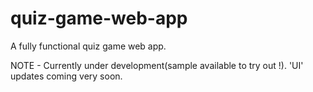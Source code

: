 # quiz-game-web-app
A fully functional quiz game web app.

NOTE - Currently under development(sample available to try out !). 'UI' updates coming very soon.
